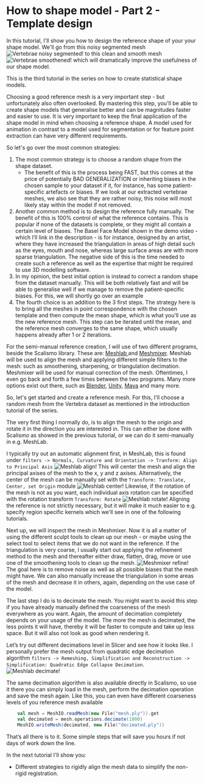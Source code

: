 # How to shape model - Part 2 - Template design

In this tutorial, I'll show you how to design the reference shape of your your shape model. We'll go from this noisy segmented mesh
![Vertebrae noisy segmented!](/img/vertebrae/verse024.png) to this clean and smooth mesh ![Vertebrae smoothened!](/img/vertebrae/verse024_registered.png) which will dramatically improve the usefulness of our shape model.

<!-- Hi and welcome to “Coding with Dennis” - my name is Dennis  -->
This is the third tutorial in the series on how to create statistical shape models. 

Choosing a good reference mesh is a very important step - but unfortunately also often overlooked. By mastering this step, you'll be able to create shape models that generalise better and can be magnitudes faster and easier to use. It is very important to keep the final application of the shape model in mind when choosing a reference shape. A model used for animation in contrast to a model used for segmentation or for feature point extraction can have very different requirements. 

So let's go over the most common strategies:
1. The most common strategy is to choose a random shape from the shape dataset.
    * The benefit of this is the process being FAST, but this comes at the price of potentially BAD GENERALIZATION or inheriting biases in the chosen sample to your dataset if it, for instance, has some patient-specific artefacts or biases. If we look at our extracted vertebrae meshes, we also see that they are rather noisy, this noise will most likely stay within the model if not removed.
2. Another common method is to design the reference fully manually. The benefit of this is 100% control of what the reference contains. This is popular if none of the datasets is complete, or they might all contain a certain level of biases. The Basel Face Model shown in the demo video - which I’ll link in the description - is for instance, designed by an artist, where they have increased the triangulation in areas of high detail such as the eyes, mouth and nose, whereas large surface areas are with more sparse triangulation. The negative side of this is the time needed to create such a reference as well as the expertise that might be required to use 3D modelling software.
3. In my opinion, the best initial option is instead to correct a random shape from the dataset manually. This will be both relatively fast and will be able to generalise well if we manage to remove the patient-specific biases. For this, we will shortly go over an example
4. The fourth choice is an addition to the 3 first steps. The strategy here is to bring all the meshes in point correspondence with the chosen template and then compute the mean shape, which is what you'll use as the new reference mesh. This step can be iterated until the mean, and the reference mesh converges to the same shape, which usually happens already after 1 or 2 iterations.

For the semi-manual reference creation, I will use of two different programs, beside the Scalismo library. These are: [Meshlab ](https://www.meshlab.net/)and [Meshmixer](https://meshmixer.com/). 
Meshlab will be used to align the mesh and applying different simple filters to the mesh: such as smoothening, sharpening, or triangulation decimation. 
Meshmixer will be used for manual correction of the mesh. Oftentimes, I even go back and forth a few times between the two programs. Many more options exist out there, such as [Blender](https://www.blender.org/), [Unity](https://unity.com/), [Maya](https://help.autodesk.com/view/MAYAUL/2024/ENU/) and many more.  

So, let's get started and create a reference mesh. For this, I'll choose a random mesh from the Vertebra dataset as mentioned in the introduction tutorial of the series.

The very first thing I normally do, is to align the mesh to the origin and rotate it in the direction you are interested in. This can either be done with Scalismo as showed in the previous tutorial, or we can do it semi-manually in e.g. MeshLab. 

I typically try out an automatic alignment first, in MeshLab, this is found under `filters -> Normals, Curvature and Orientation -> Tranform: Align to Principal Axis`
![Meshlab align!](/img/meshlab_align.png)
This will center the mesh and align the principal axises of the mesh to the x, y and z axises. 
Alternatively, the center of the mesh can be manually set with the `Transform: Translate, Center, set Origin` module
![Meshlab center!](/img/meshlab_center.png)
Likewise, if the rotation of the mesh is not as you want, each individual axis rotation can be specified with the rotation transform `Transform: Rotate`
![Meshlab rotate!](/img/meshlab_rotate.png)
Aligning the reference is not strictly necessary, but it will make it much easier to e.g. specify region specific kernels which we'll see in one of the following tutorials. 

Next up, we will inspect the mesh in Meshmixer. Now it is all a matter of using the different sculpt tools to clean up our mesh - or maybe using the select tool to select items that we do not want in the reference. If the triangulation is very coarse, I usually start out applying the refinement method to the mesh and thereafter either draw, flatten, drag, move or use one of the smoothening tools to clean up the mesh.
![Meshmixer refine!](/img/meshmixer_refine.png)
The goal here is to remove noise as well as all possible biases that the mesh might have. We can also manually increase the triangulation in some areas of the mesh and decrease it in others, again, depending on the use case of the model.

The last step I do is to decimate the mesh. You might want to avoid this step if you have already manually defined the coarseness of the mesh everywhere as you want.
Again, the amount of decimation completely depends on your usage of the model. The more the mesh is decimated, the less points it will have, thereby it will be faster to compute and take up less space. But it will also not look as good when rendering it.

Let’s try out different decimations level in Slicer and see how it looks like. I personally prefer the mesh output from quadratic edge decimation algorithm `filters -> Remeshing, Simplification and Reconstruction -> Simplification: Quadratic Edge Collapse Decimation`. 
![Meshlab decimate!](/img/meshlab_decimate.png)

The same decimation algorithm is also available directly in Scalismo, so use it there you can simply load in the mesh, perform the decimation operation and save the mesh again. Like this, you can even have different coarseness levels of you reference mesh available
```scala
    val mesh = MeshIO.readMesh(new File("mesh.ply")).get
    val decimated = mesh.operations.decimate(1000)
    MeshIO.writeMesh(decimated, new File("decimated.ply"))
```

That’s all there is to it. Some simple steps that will save you hours if not days of work down the line.

In the next tutorial I'll show you:
* Different strategies to rigidly align the mesh data to simplify the non-rigid registration.

<!-- That was all for this video. Remember to give the video a like, comment below with your own shape model project and of course subscribe to the channel for more content like this.
See you in the next video! -->

